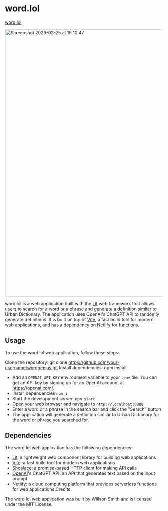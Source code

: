 # word.lol
[word.lol](https://word.lol)

<img width="855" alt="Screenshot 2023-03-25 at 19 10 47" src="https://user-images.githubusercontent.com/1087756/227746887-1e89d121-d124-4d02-89e0-cc044611aa07.png">

word.lol is a web application built with the [Lit](http://lit.dev) web framework that allows users to search for a word or a phrase and generate a definition similar to Urban Dictionary. The application uses OpenAI's ChatGPT API to randomly generate definitions. It is built on top of [Vite](https://vitejs.dev), a fast build tool for modern web applications, and has a dependency on Netlify for functions.

## Usage

To use the word.lol web application, follow these steps:

Clone the repository: git clone https://github.com/your-username/wordgenius.git
Install dependencies: npm install

- Add an `OPENAI_API_KEY` environment variable to your `.env` file. You can get an API key by signing up for an OpenAI account at https://openai.com/.
- Install dependencies `npm i`
- Start the development server: `npm start`
- Open your web browser and navigate to `http://localhost:8888`
- Enter a word or a phrase in the search bar and click the "Search" button
- The application will generate a definition similar to Urban Dictionary for the word or phrase you searched for.

## Dependencies

The word.lol web application has the following dependencies:

- [Lit](https://lit.dev): a lightweight web component library for building web applications
- [Vite](https://vitejs.dev): a fast build tool for modern web applications
- [Shoelace](https://shoelace.style): a promise-based HTTP client for making API calls
- [OpenAI](https://openai.com)'s ChatGPT API: an API that generates text based on the input prompt
- [Netlify](https://netlify.com): a cloud computing platform that provides serverless functions for web applications
Credits

The word.lol web application was built by Willson Smith and is licensed under the MIT License.

